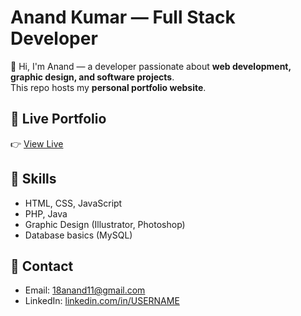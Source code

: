 # Anand Kumar — Full Stack Developer

👋 Hi, I'm Anand — a developer passionate about **web development, graphic design, and software projects**.  
This repo hosts my **personal portfolio website**.

## 🚀 Live Portfolio
👉 [View Live](https://anand-developer-tech.github.io/anand-portfolio/)

## 🌟 Skills
- HTML, CSS, JavaScript
- PHP, Java
- Graphic Design (Illustrator, Photoshop)
- Database basics (MySQL)

## 📧 Contact
- Email: [18anand11@gmail.com](mailto:18anand11@gmail.com)
- LinkedIn: [linkedin.com/in/USERNAME](#)
